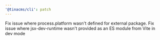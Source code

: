 ```yaml
---
'@tinacms/cli': patch
---
```


Fix issue where process.platform wasn't defined for external package. Fix issue where jsx-dev-runtime wasn't provided as an ES module from Vite in dev mode
